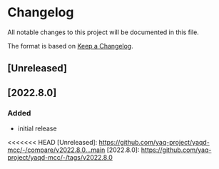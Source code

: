 # Changelog
All notable changes to this project will be documented in this file.

The format is based on [Keep a Changelog](https://keepachangelog.com/).

## [Unreleased]

## [2022.8.0]

### Added
- initial release

<<<<<<< HEAD
[Unreleased]: https://github.com/yaq-project/yaqd-mcc/-/compare/v2022.8.0...main
[2022.8.0]: https://github.com/yaq-project/yaqd-mcc/-/tags/v2022.8.0
